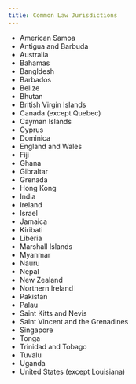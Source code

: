 ```yaml
---
title: Common Law Jurisdictions
---
```


- American Samoa
- Antigua and Barbuda
- Australia
- Bahamas
- Bangldesh
- Barbados
- Belize
- Bhutan
- British Virgin Islands
- Canada (except Quebec)
- Cayman Islands
- Cyprus
- Dominica
- England and Wales
- Fiji
- Ghana
- Gibraltar
- Grenada
- Hong Kong
- India
- Ireland
- Israel
- Jamaica
- Kiribati
- Liberia
- Marshall Islands
- Myanmar
- Nauru
- Nepal
- New Zealand
- Northern Ireland
- Pakistan
- Palau
- Saint Kitts and Nevis
- Saint Vincent and the Grenadines
- Singapore
- Tonga
- Trinidad and Tobago
- Tuvalu
- Uganda
- United States (except Louisiana)
